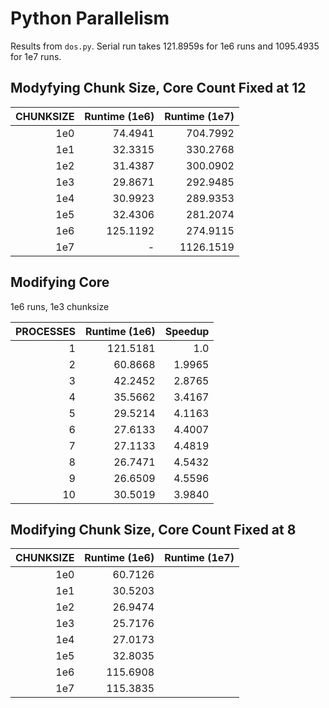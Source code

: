 # Python Parallelism

Results from `dos.py`. Serial run takes 121.8959s for 1e6 runs and 1095.4935
for 1e7 runs.

## Modyfying Chunk Size, Core Count Fixed at 12

|CHUNKSIZE| Runtime (1e6) | Runtime (1e7) |
|--------:| -------------:| -------------:|
|     1e0 |       74.4941 |      704.7992 |
|     1e1 |       32.3315 |      330.2768 |
|     1e2 |       31.4387 |      300.0902 |
|     1e3 |       29.8671 |      292.9485 |
|     1e4 |       30.9923 |      289.9353 |
|     1e5 |       32.4306 |      281.2074 |
|     1e6 |      125.1192 |      274.9115 |
|     1e7 |             - |     1126.1519 |

## Modifying Core
1e6 runs, 1e3 chunksize

|PROCESSES| Runtime (1e6) | Speedup |
|--------:| -------------:| -------:|
|       1 |      121.5181 |  1.0    |
|       2 |       60.8668 |  1.9965 |
|       3 |       42.2452 |  2.8765 |
|       4 |       35.5662 |  3.4167 |
|       5 |       29.5214 |  4.1163 |
|       6 |       27.6133 |  4.4007 |
|       7 |       27.1133 |  4.4819 |
|       8 |       26.7471 |  4.5432 |
|       9 |       26.6509 |  4.5596 |
|      10 |       30.5019 |  3.9840 |

## Modifying Chunk Size, Core Count Fixed at 8

|CHUNKSIZE| Runtime (1e6) | Runtime (1e7) |
|--------:| -------------:| -------------:|
|     1e0 |       60.7126 |               |
|     1e1 |       30.5203 |               |
|     1e2 |       26.9474 |               |
|     1e3 |       25.7176 |               |
|     1e4 |       27.0173 |               |
|     1e5 |       32.8035 |               |
|     1e6 |      115.6908 |               |
|     1e7 |      115.3835 |               |
